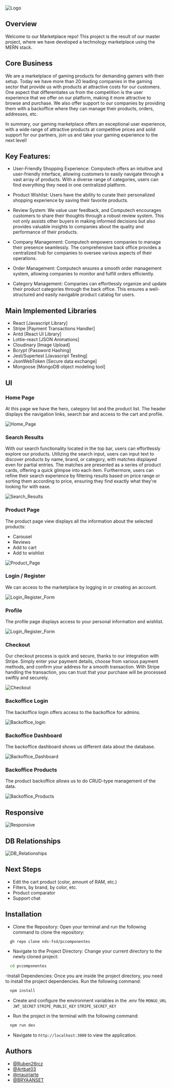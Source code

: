 
![Logo](https://res.cloudinary.com/computech/image/upload/v1709306566/bbycdqphw06uu4q5huat.svg)


## Overview

Welcome to our Marketplace repo! This project is the result of our master project, where we have developed a technology marketplace using the MERN stack. 
## Core Business

We are a marketplace of gaming products for demanding gamers with their setup. Today we have more than 20 leading companies in the gaming sector that provide us with products at attractive costs for our customers. One aspect that differentiates us from the competition is the user experience that we offer on our platform, making it more attractive to browse and purchase. We also offer support to our companies by providing them with a backoffice where they can manage their products, orders, addresses, etc.

In summary, our gaming marketplace offers an exceptional user experience, with a wide range of attractive products at competitive prices and solid support for our partners, join us and take your gaming experience to the next level!

## Key Features:

- User-Friendly Shopping Experience:
Computech offers an intuitive and user-friendly interface, allowing customers to easily navigate through a vast array of products. With a diverse range of categories, users can find everything they need in one centralized platform.

- Product Wishlist:
Users have the ability to curate their personalized shopping experience by saving their favorite products.

- Review System:
We value user feedback, and Computech encourages customers to share their thoughts through a robust review system. This not only assists other buyers in making informed decisions but also provides valuable insights to companies about the quality and performance of their products.

- Company Management:
Computech empowers companies to manage their presence seamlessly. The comprehensive back office provides a centralized hub for companies to oversee various aspects of their operations.

- Order Management:
Computech ensures a smooth order management system, allowing companies to monitor and fulfill orders efficiently.

- Category Management:
Companies can effortlessly organize and update their product categories through the back office. This ensures a well-structured and easily navigable product catalog for users.
## Main Implemented Libraries

- React [Javascript Library]
- Stripe [Payment Transactions Handler]
- Antd [React UI Library]
- Lottie-react [JSON Animations] 
- Cloudinary [Image Upload] 
- Bcrypt [Password Hashing]
- Jest/Supertest [Javascript Testing]
- JsonWebToken [Secure data exchange]
- Mongoose [MongoDB object modeling tool]


## UI

<h3>Home Page</h3>
At this page we have the hero, category list and the product list. The header displays the navigation links, search bar and access to the cart and profile.
<p></p> 

![Home_Page](https://res.cloudinary.com/computech/image/upload/v1709301079/mq5zsg3lvqdhx6sy28eu.png)

<h3>Search Results</h3>
With our search functionality located in the top bar, users can effortlessly explore our products. Utilizing the search input, users can input text to discover products by name, brand, or category, with matches displayed even for partial entries. The matches are presented as a series of product cards, offering a quick glimpse into each item. Furthermore, users can refine their search experience by filtering results based on price range or sorting them according to price, ensuring they find exactly what they're looking for with ease.
<p></p>

![Search_Results](https://res.cloudinary.com/computech/image/upload/v1709302122/ogjm2rmggiynoz2ot33y.png)


<h3>Product Page</h3>

The product page view displays all the information about the selected products:
- Carousel
- Reviews
- Add to cart
- Add to wishlist
<p></p>

![Product_Page](https://res.cloudinary.com/computech/image/upload/v1709301613/tp30gjhcqakvsfeufisl.png)

<h3>Login / Register</h3>
We can access to the marketplace by logging in or creating an account.
<p></p>

![Login_Register_Form](https://res.cloudinary.com/computech/image/upload/v1709302743/s4ary65hgeczrzmq8umx.png)

<h3>Profile</h3>
The profile page displays access to your personal information and wishlist.
<p></p>

![Login_Register_Form](https://res.cloudinary.com/computech/image/upload/v1709303738/cplhnsnh0t1a3xgtrxd6.png)

<h3>Checkout</h3>
Our checkout process is quick and secure, thanks to our integration with Stripe. Simply enter your payment details, choose from various payment methods, and confirm your address for a smooth transaction. With Stripe handling the transaction, you can trust that your purchase will be processed swiftly and securely.
<p></p>

![Checkout](https://cdn.discordapp.com/attachments/1202642794217476111/1213124314627448882/Stripe_Computech.gif?ex=65f4550f&is=65e1e00f&hm=0c3ee5d88f508240ccea2f752c9ef8011c7736f7df567364ac05375b02e55355&)

<h3>Backoffice Login</h3>
The backoffice login offers access to the backoffice for admins.
<p></p>

![Backoffice_login](https://res.cloudinary.com/computech/image/upload/v1709304102/viypvozktludjxp3753r.png)

<h3>Backoffice Dashboard</h3>
The backoffice dashboard shows us different data about the database.
<p></p>

![Backoffice_Dashboard](https://res.cloudinary.com/computech/image/upload/v1709304313/m4lehhypz8dtzxuh2wfa.png)

<h3>Backoffice Products</h3>
The product backoffice allows us to do CRUD-type management of the data.
<p></p>

![Backoffice_Products](https://res.cloudinary.com/computech/image/upload/v1709304492/xlc87nnhkcuuoeaibtpt.png)

## Responsive

![Responsive](https://cdn.discordapp.com/attachments/1202642794217476111/1213196463182450788/Screen_Recording_2024-03-01_at_19.35.13.gif?ex=65f49840&is=65e22340&hm=e56fdc68226fdf0f0afb1385f0e1ca135c2a5d774ccc1d471101d22b99ec4eb6&)

## DB Relationships
![DB_Relationships](https://cdn.discordapp.com/attachments/1202642794217476111/1213191554349670411/entities-schema.png?ex=65f493ae&is=65e21eae&hm=492c72090179519ad0feb93b3f48a349e4b0f17b3bce7c873588760de99fb618&)

## Next Steps

- Edit the cart product (color, amount of RAM, etc.)
- Filters, by brand, by color, etc.
- Product comparator
- Support chat 

## Installation


- Clone the Repository:
Open your terminal and run the following command to clone the repository:
```bash
  gh repo clone nds-fsd/pccomponentes

```

- Navigate to the Project Directory:
Change your current directory to the newly cloned project:
```bash
  cd pccomponentes

```

-Install Dependencies:
Once you are inside the project directory, you need to install the project dependencies. Run the following command:
```bash
  npm install

```

- Create and configure the environment variables in the .env file
`MONGO_URL`
`JWT_SECRET`
`STRIPE_PUBLIC_KEY`
`STRIPE_SECRET_KEY`

- Run the project in the terminal with the following command:
```bash
  npm run dev

```
- Navigate to `http://localhost:3000` to view the application.
## Authors


- [@Ruben26rcz](https://github.com/Ruben26rcz)
- [@Artbat03](https://github.com/Artbat03)
- [@mauiriarte](https://github.com/mauiriarte)
- [@BRYAANSET](https://github.com/BRYAANSET)


